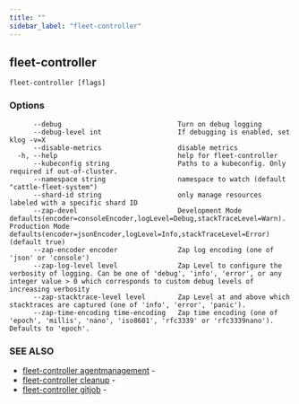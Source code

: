 ```yaml
---
title: ""
sidebar_label: "fleet-controller"
---
```

## fleet-controller



```
fleet-controller [flags]
```

### Options

```
      --debug                             Turn on debug logging
      --debug-level int                   If debugging is enabled, set klog -v=X
      --disable-metrics                   disable metrics
  -h, --help                              help for fleet-controller
      --kubeconfig string                 Paths to a kubeconfig. Only required if out-of-cluster.
      --namespace string                  namespace to watch (default "cattle-fleet-system")
      --shard-id string                   only manage resources labeled with a specific shard ID
      --zap-devel                         Development Mode defaults(encoder=consoleEncoder,logLevel=Debug,stackTraceLevel=Warn). Production Mode defaults(encoder=jsonEncoder,logLevel=Info,stackTraceLevel=Error) (default true)
      --zap-encoder encoder               Zap log encoding (one of 'json' or 'console')
      --zap-log-level level               Zap Level to configure the verbosity of logging. Can be one of 'debug', 'info', 'error', or any integer value > 0 which corresponds to custom debug levels of increasing verbosity
      --zap-stacktrace-level level        Zap Level at and above which stacktraces are captured (one of 'info', 'error', 'panic').
      --zap-time-encoding time-encoding   Zap time encoding (one of 'epoch', 'millis', 'nano', 'iso8601', 'rfc3339' or 'rfc3339nano'). Defaults to 'epoch'.
```

### SEE ALSO

* [fleet-controller agentmanagement](fleet-controller_agentmanagement)	 -
* [fleet-controller cleanup](fleet-controller_cleanup)	 -
* [fleet-controller gitjob](fleet-controller_gitjob)	 -
